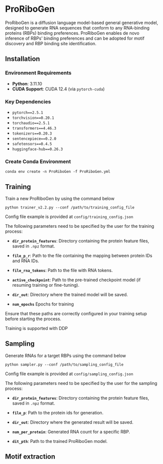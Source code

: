 # ProRiboGen

ProRiboGen is a diffusion language model-based general generative model, designed to generate RNA sequences that conform to any RNA-binding proteins (RBPs) binding preferences. ProRiboGen enables de novo inference of RBPs' binding preferences and can be adopted for motif discovery and RBP binding site identification.

## Installation

### Environment Requirements

- **Python**: 3.11.10  
- **CUDA Support**: CUDA 12.4 (via `pytorch-cuda`)

### Key Dependencies

  - `pytorch==2.5.1`
  - `torchvision==0.20.1`
  - `torchaudio==2.5.1`
  - `transformers==4.46.3`
  - `tokenizers==0.20.3`
  - `sentencepiece==0.2.0`
  - `safetensors==0.4.5`
  - `huggingface-hub==0.26.3`

### Create Conda Environment

```
conda env create -n ProRiboGen -f ProRiboGen.yml
```

## Training

Train a new ProRiboGen by using the command below
```
python trainer_v2.2.py --conf /path/to/training_config_file
```
Config file example is provided at `config/training_config.json`

The following parameters need to be specified by the user for the training process:

- **`dir_protein_features`**: Directory containing the protein feature files, saved in `.npz` format.
  
- **`file_p_r`**: Path to the file containing the mapping between protein IDs and RNA IDs.

- **`file_rna_tokens`**: Path to the file with RNA tokens.

- **`active_checkpoint`**: Path to the pre-trained checkpoint model (if resuming training or fine-tuning).

- **`dir_out`**: Directory where the trained model will be saved.

- **`num_epochs`** Epochs for training

Ensure that these paths are correctly configured in your training setup before starting the process.

Training is supported with DDP 
## Sampling

Generate RNAs for a target RBPs using the command below
```
python sampler.py --conf /path/to/sampling_config_file
```

Config file example is provided at `config/sampling_config.json`

The following parameters need to be specified by the user for the sampling process:

- **`dir_protein_features`**: Directory containing the protein feature files, saved in `.npz` format.
  
- **`file_p`**: Path to the protein ids for generation.

- **`dir_out`**: Directory where the generated result will be saved.

- **`num_per_protein`**: Generated RNA count for a specific RBP.

- **`dit_pth`**: Path to the trained ProRiboGen model.

## Motif extraction

